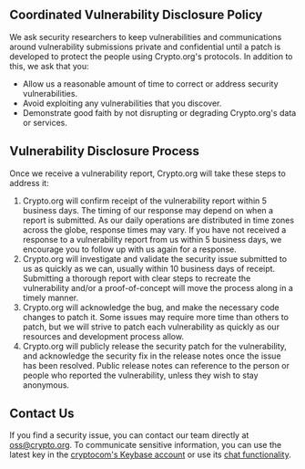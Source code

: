 ## Coordinated Vulnerability Disclosure Policy
We ask security researchers to keep vulnerabilities and communications around vulnerability submissions private and confidential until a patch is developed to protect the people using Crypto.org's protocols. In addition to this, we ask that you:

- Allow us a reasonable amount of time to correct or address security vulnerabilities.
- Avoid exploiting any vulnerabilities that you discover.
- Demonstrate good faith by not disrupting or degrading Crypto.org's data or services.

## Vulnerability Disclosure Process
Once we receive a vulnerability report, Crypto.org will take these steps to address it:

1. Crypto.org will confirm receipt of the vulnerability report within 5 business days. The timing of our response may depend on when a report is submitted. As our daily operations are distributed in time zones across the globe, response times may vary. If you have not received a response to a vulnerability report from us within 5 business days, we encourage you to follow up with us again for a response.
2. Crypto.org will investigate and validate the security issue submitted to us as quickly as we can, usually within 10 business days of receipt. Submitting a thorough report with clear steps to recreate the vulnerability and/or a proof-of-concept will move the process along in a timely manner.
3. Crypto.org will acknowledge the bug, and make the necessary code changes to patch it. Some issues may require more time than others to patch, but we will strive to patch each vulnerability as quickly as our resources and development process allow.
4. Crypto.org will publicly release the security patch for the vulnerability, and acknowledge the security fix in the release notes once the issue has been resolved. Public release notes can reference to the person or people who reported the vulnerability, unless they wish to stay anonymous.

## Contact Us
If you find a security issue, you can contact our team directly at [oss@crypto.org](mailto:oss@crypto.org).
To communicate sensitive information, you can use the latest key in the 
[cryptocom's Keybase account](https://keybase.io/cryptocom/pgp_keys.asc) or use its [chat functionality](https://keybase.io/cryptocom/chat).
